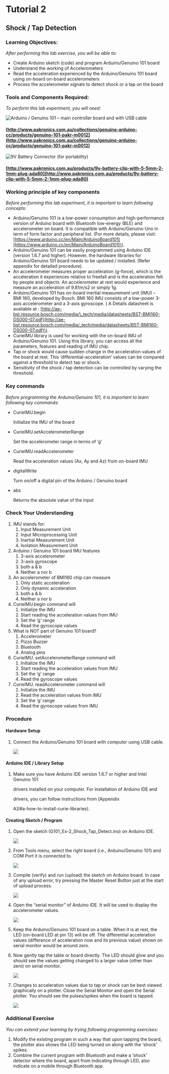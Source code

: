 # Tutorial 2
## Shock / Tap Detection

### Learning Objectives:

_After performing this lab exercise, you will be able to:_

* Create Arduino sketch \(code\) and program Arduino/Genuino 101 board
* Understand the working of Accelerometers
* Read the acceleration experienced by the Arduino/Genuino 101 board using on-board on-board accelerometers
* Process the accelerometer signals to detect shock or a tap on the board

### Tools and Components Required:

_To perform this lab experiment, you will need:_

![Arduino / Genuino 101 &#x2013; main controller board and with USB cable ](../../.gitbook/assets/no3.jpg)

#### [http://www.pakronics.com.au/collections/genuino-arduino-cc/products/genuino-101-pakr-m0012](http://www.pakronics.com.au/collections/genuino-arduino-cc/products/genuino-101-pakr-m0012)

![9V Battery Connector \(for portability\)](../../.gitbook/assets/no4.jpg)

#### [http://www.pakronics.com.au/products/9v-battery-clip-with-5-5mm-2-1mm-plug-ada80](http://www.pakronics.com.au/products/9v-battery-clip-with-5-5mm-2-1mm-plug-ada80)

### Working principle of key components

_Before performing this lab experiment, it is important to learn following concepts:_

* Arduino/Genuino 101 is a low-power consumption and high-performance version of Arduino board with Bluetooth low-energy \(BLE\) and accelerometer on board. It is compatible with Arduino/Genuino Uno in term of form factor and peripheral list. \(For more details, please visit: [https://www.arduino.cc/en/Main/ArduinoBoard101](https://www.arduino.cc/en/Main/ArduinoBoard101)\).
* Arduino/Genuino 101 can be easily programmed using Arduino IDE \(version 1.6.7 and higher\). However, the hardware libraries for Arduino/Genuino 101 board needs to be updated / installed. \(Refer appendix for detailed procedure\).
* An accelerometer measures proper acceleration \(g-force\), which is the acceleration it experiences relative to freefall and is the acceleration felt by people and objects. An accelerometer at rest would experience and measure an acceleration of 9.81m/s2 or simply 1g.
* Arduino/Genuino 101 has on-board inertial measurement unit \(IMU\) – BMI 160, developed by Bosch. BMI 160 IMU consists of a low-power 3-axis accelerometer and a 3-axis gyroscope. \( A Details datasheet is available at : [http://ae-bst.resource.bosch.com/media/\_tech/media/datasheets/BST-BMI160-DS000-07.pdf](http://ae-bst.resource.bosch.com/media/_tech/media/datasheets/BST-BMI160-DS000-07.pdf)\).
* CurieIMU library is used for working with the on-board IMU of Arduino/Genuino 101. Using this library, you can access all the parameters, features and reading of IMU chip.
* Tap or shock would cause sudden change in the acceleration values of the board at rest. This ‘differential-acceleration’ values can be compared against a threshold to detect tap or shock.
* Sensitivity of the shock / tap detection can be controlled by varying the threshold.

### Key commands

_Before programming the Arduino/Genuino 101, it is important to learn following key commands:_

* CurieIMU.begin

  Initialize the IMU of the board

* CurieIMU.setAccelerometerRange

  Set the accelerometer range in terms of ‘g’

* CurieIMU.readAccelerometer

  Read the acceleration values \(Ax, Ay and Az\) from on-board IMU

* digitalWrite

  Turn on/off a digital pin of the Arduino / Genuino board

* abs

  Returns the absolute value of the input

### Check Your Understanding

1. IMU stands for:
   1. Input Measurement Unit
   2. Input Microprocessing Unit
   3. Inertial Measurement Unit
   4. Isolation Measurement Unit
2. Arduino / Genuino 101 board IMU features
   1. 3-axis accelerometer
   2. 3-axis gyroscope
   3. both a & b
   4. Neither a nor b
3. An accelerometer of BMI160 chip can measure
   1. Only static acceleration
   2. Only dynamic acceleration
   3. both a & b
   4. Neither a nor b
4. CurieIMU.begin command will
   1. Initialize the IMU
   2. Start reading the acceleration values from IMU
   3. Set the ‘g’ range
   4. Read the gyroscope values
5. What is NOT part of Genuino 101 board?
   1. Accelerometer
   2. Pizzo Buzzer
   3. Bluetooth
   4. Analog pins
6. CurieIMU. setAccelerometerRange command will
   1. Initialize the IMU
   2. Start reading the acceleration values from IMU
   3. Set the ‘g’ range
   4. Read the gyroscope values
7. CurieIMU. readAccelerometer command will
   1. Initialize the IMU
   2. Read the acceleration values from IMU
   3. Set the ‘g’ range
   4. Read the gyroscope values from IMU

### Procedure

#### Hardware Setup

1. Connect the Arduino/Genuino 101 board with computer using USB cable.

   ![](../../.gitbook/assets/no6.png)

#### Arduino IDE / Library Setup

1. Make sure you have Arduino IDE version 1.6.7 or higher and Intel Genuino 101

   drivers installed on your computer. For installation of Arduino IDE and

   drivers, you can follow instructions from \[Appendix

   A\]\(\#a-how-to-install-curie-libraries\).

#### Creating Sketch / Program

1. Open the sketch \(G101\_Ex-2\_Shock\_Tap\_Detect.ino\) on Arduino IDE.

   ![](../../.gitbook/assets/no18.png)

2. From Tools menu, select the right board \(i.e., Arduino/Genuino 101\) and COM Port it is connected to.

   ![](../../.gitbook/assets/no19.png)

3. Compile \(verify\) and run \(upload\) the sketch on Arduino board. In case of any upload error, try pressing the Master Reset Button just at the start of upload process.

   ![](../../.gitbook/assets/no20.png)

4. Open the “serial monitor” of Arduino IDE. It will be used to display the accelerometer values.

   ![](../../.gitbook/assets/no21.png)

5. Keep the Arduino/Genuino 101 board on a table. When it is at rest, the LED \(on-board LED at pin 13\) will be off. The differential acceleration values \(difference of acceleration now and its previous value\) shown on serial monitor would be around zero.
6. Now gently tap the table or board directly. The LED should glow and you should see the values getting changed to a larger value \(other than zero\) on serial monitor.

   ![](../../.gitbook/assets/no22.png)

7. Changes to acceleration values due to tap or shock can be best viewed graphically on a plotter. Close the Serial Monitor and open the Serial plotter. You should see the pulses/spikes when the board is tapped.

   ![](../../.gitbook/assets/no23.png)

### Additional Exercise

_You can extend your learning by trying following programming exercises:_

1. Modify the existing program in such a way that upon tapping the board, the plotter also shows the LED being turned on along with the ‘shock’ spikes.
2. Combine the current program with Bluetooth and make a ‘shock’ detector where the board, apart from indicating through LED, also indicate on a mobile through Bluetooth app.

